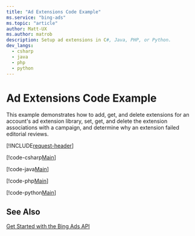 ```yaml
---
title: "Ad Extensions Code Example"
ms.service: "bing-ads"
ms.topic: "article"
author: Matt-UX
ms.author: matrob
description: Setup ad extensions in C#, Java, PHP, or Python.
dev_langs:
  - csharp
  - java
  - php
  - python
---
```

# Ad Extensions Code Example
This example demonstrates how to add, get, and delete extensions for an account's ad extension library, set, get, and delete the extension associations with a campaign, and determine why an extension failed editorial reviews. 

[!INCLUDE[request-header](./includes/code-tips.md)]

[!code-csharp[Main](../../../BingAds-dotNet-SDK/examples/BingAdsExamples/BingAdsExamplesLibrary/v13/AdExtensions.cs)]

[!code-java[Main](../../../BingAds-Java-SDK/examples/BingAdsDesktopApp/src/main/java/com/microsoft/bingads/examples/v13/AdExtensions.java)]

[!code-php[Main](../../../BingAds-PHP-SDK/samples/V13/AdExtensions.php)]

[!code-python[Main](../../../BingAds-Python-SDK/examples/v13/ad_extensions.py)]

## See Also
[Get Started with the Bing Ads API](get-started.md)  
